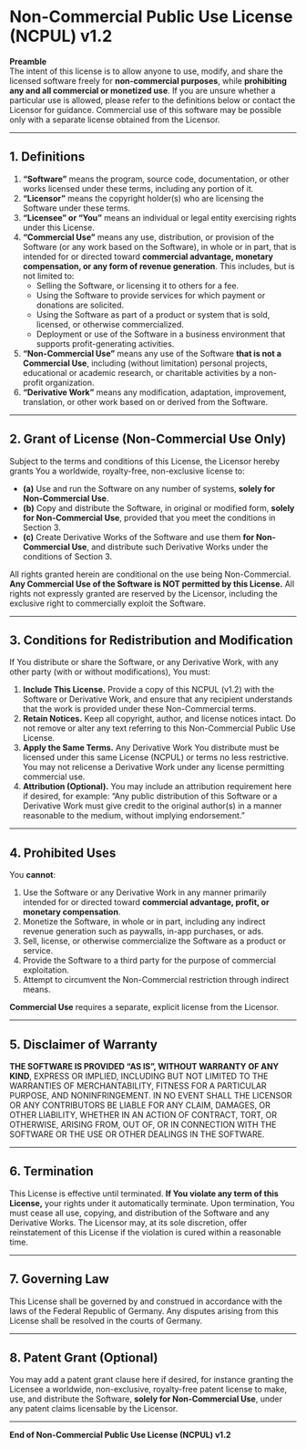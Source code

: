 # Non-Commercial Public Use License (NCPUL) v1.2

**Preamble**  
The intent of this license is to allow anyone to use, modify, and share the licensed software freely for **non-commercial purposes**, while **prohibiting any and all commercial or monetized use**. If you are unsure whether a particular use is allowed, please refer to the definitions below or contact the Licensor for guidance. Commercial use of this software may be possible only with a separate license obtained from the Licensor.

---

## 1. Definitions

1. **“Software”** means the program, source code, documentation, or other works licensed under these terms, including any portion of it.  
2. **“Licensor”** means the copyright holder(s) who are licensing the Software under these terms.  
3. **“Licensee” or “You”** means an individual or legal entity exercising rights under this License.  
4. **“Commercial Use”** means any use, distribution, or provision of the Software (or any work based on the Software), in whole or in part, that is intended for or directed toward **commercial advantage, monetary compensation, or any form of revenue generation**. This includes, but is not limited to:  
   - Selling the Software, or licensing it to others for a fee.  
   - Using the Software to provide services for which payment or donations are solicited.  
   - Using the Software as part of a product or system that is sold, licensed, or otherwise commercialized.  
   - Deployment or use of the Software in a business environment that supports profit-generating activities.  
5. **“Non-Commercial Use”** means any use of the Software **that is not a Commercial Use**, including (without limitation) personal projects, educational or academic research, or charitable activities by a non-profit organization.  
6. **“Derivative Work”** means any modification, adaptation, improvement, translation, or other work based on or derived from the Software.

---

## 2. Grant of License (Non-Commercial Use Only)

Subject to the terms and conditions of this License, the Licensor hereby grants You a worldwide, royalty-free, non-exclusive license to:

- **(a)** Use and run the Software on any number of systems, **solely for Non-Commercial Use**.  
- **(b)** Copy and distribute the Software, in original or modified form, **solely for Non-Commercial Use**, provided that you meet the conditions in Section 3.  
- **(c)** Create Derivative Works of the Software and use them **for Non-Commercial Use**, and distribute such Derivative Works under the conditions of Section 3.

All rights granted herein are conditional on the use being Non-Commercial. **Any Commercial Use of the Software is NOT permitted by this License.** All rights not expressly granted are reserved by the Licensor, including the exclusive right to commercially exploit the Software.

---

## 3. Conditions for Redistribution and Modification

If You distribute or share the Software, or any Derivative Work, with any other party (with or without modifications), You must:

1. **Include This License.** Provide a copy of this NCPUL (v1.2) with the Software or Derivative Work, and ensure that any recipient understands that the work is provided under these Non-Commercial terms.  
2. **Retain Notices.** Keep all copyright, author, and license notices intact. Do not remove or alter any text referring to this Non-Commercial Public Use License.  
3. **Apply the Same Terms.** Any Derivative Work You distribute must be licensed under this same License (NCPUL) or terms no less restrictive. You may not relicense a Derivative Work under any license permitting commercial use.  
4. **Attribution (Optional).** You may include an attribution requirement here if desired, for example: “Any public distribution of this Software or a Derivative Work must give credit to the original author(s) in a manner reasonable to the medium, without implying endorsement.”

---

## 4. Prohibited Uses

You **cannot**:

1. Use the Software or any Derivative Work in any manner primarily intended for or directed toward **commercial advantage, profit, or monetary compensation**.  
2. Monetize the Software, in whole or in part, including any indirect revenue generation such as paywalls, in-app purchases, or ads.  
3. Sell, license, or otherwise commercialize the Software as a product or service.  
4. Provide the Software to a third party for the purpose of commercial exploitation.  
5. Attempt to circumvent the Non-Commercial restriction through indirect means.

**Commercial Use** requires a separate, explicit license from the Licensor.

---

## 5. Disclaimer of Warranty

**THE SOFTWARE IS PROVIDED “AS IS”, WITHOUT WARRANTY OF ANY KIND**, EXPRESS OR IMPLIED, INCLUDING BUT NOT LIMITED TO THE WARRANTIES OF MERCHANTABILITY, FITNESS FOR A PARTICULAR PURPOSE, AND NONINFRINGEMENT. IN NO EVENT SHALL THE LICENSOR OR ANY CONTRIBUTORS BE LIABLE FOR ANY CLAIM, DAMAGES, OR OTHER LIABILITY, WHETHER IN AN ACTION OF CONTRACT, TORT, OR OTHERWISE, ARISING FROM, OUT OF, OR IN CONNECTION WITH THE SOFTWARE OR THE USE OR OTHER DEALINGS IN THE SOFTWARE.

---

## 6. Termination

This License is effective until terminated. **If You violate any term of this License,** your rights under it automatically terminate. Upon termination, You must cease all use, copying, and distribution of the Software and any Derivative Works. The Licensor may, at its sole discretion, offer reinstatement of this License if the violation is cured within a reasonable time.

---

## 7. Governing Law

This License shall be governed by and construed in accordance with the laws of the Federal Republic of Germany. Any disputes arising from this License shall be resolved in the courts of Germany.

---

## 8. Patent Grant (Optional)

You may add a patent grant clause here if desired, for instance granting the Licensee a worldwide, non-exclusive, royalty-free patent license to make, use, and distribute the Software, **solely for Non-Commercial Use**, under any patent claims licensable by the Licensor.

---

**End of Non-Commercial Public Use License (NCPUL) v1.2**
